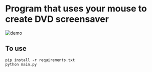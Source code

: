 # Program that uses your mouse to create DVD screensaver
![demo](./demo.gif)
## To use

```
pip install -r requirements.txt
python main.py
```

